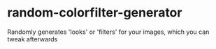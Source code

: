# random-colorfilter-generator
Randomly generates 'looks' or 'filters' for your images, which you can tweak afterwards
